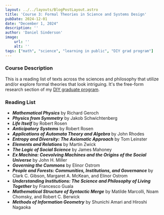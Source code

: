 ```yaml
---
layout: ../../layouts/BlogPostLayout.astro
title: 'Course 3: Formal Theories in Science and Systems Design'
pubDate: 2024-12-01
date: "December 1, 2024"
description: ''
author: 'Daniel Sinderson'
image:
    url: ''
    alt: ''
tags: ["math", "science", "learning in public", "DIY grad program"]
---
```

### Course Description
This is a reading list of texts across the sciences and philosophy that utilize and/or explore formal theories that look intriguing.
It's the free-form research section of my [DIY graduate program](/posts/DIYphd-1).

### Reading List
- ***Mathematical Physics*** by Richard Geroch
- ***Physics from Symmetry*** by Jakob Schwichtenberg
- ***Life Itself*** by Robert Rosen
- ***Anticipatory Systems*** by Robert Rosen
- ***Applications of Automata Theory and Algebra*** by John Rhodes
- ***Entropy and Diversity: The Axiomatic Approach*** by Tom Leinster
- ***Elements and Relations*** by Martin Zwick
- ***The Logic of Social Science*** by James Mahoney
- ***Ex Machina: Coevolving Machines and the Origins of the Social Universe*** by John H. Miller
- ***Governing the Commons*** by Elinor Ostrom
- ***People and Forests: Communities, Institutions, and Governance*** by Clark C. Gibson, Margaret A. McKean, and Elinor Ostrom
- ***Understanding Institutions: The Science and Philosophy of Living Together*** by Francesco Guala
- ***Mathematical Structure of Syntactic Merge*** by Matilde Marcolli, Noam Chomsky, and Robert C. Berwick
- ***Methods of Information Geometry*** by Shunichi Amari and Hiroshi Nagaoka